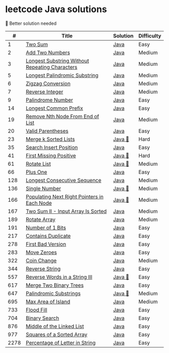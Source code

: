 # leetcode Java solutions

:see_no_evil: Better solution needed

| #    | Title                                                                                                                          | Solution                                                        | Difficulty |
|------|--------------------------------------------------------------------------------------------------------------------------------|-----------------------------------------------------------------|------------|
| 1    | [Two Sum](https://leetcode.com/problems/two-sum/)                                                                              | [Java](./src/two-sum.java)                                      | Easy       |
| 2    | [Add Two Numbers](https://leetcode.com/problems/add-two-numbers/)                                                              | [Java](./src/add-two-numbers.java)                              | Medium     |
| 3    | [Longest Substring Without Repeating Characters](https://leetcode.com/problems/longest-substring-without-repeating-characters/) | [Java](./src/longest-sub-without-rep-char.java)                 | Medium     |
| 5    | [Longest Palindromic Substring](https://leetcode.com/problems/longest-palindromic-substring/)                                  | [Java](./src/Longest-Palindromic-Substring.java)                | Medium     |
| 6    | [Zigzag Conversion](https://leetcode.com/problems/zigzag-conversion/)                                                          | [Java](./src/Zigzag-Conversion.java)                            | Medium     |
| 7    | [Reverse Integer](https://leetcode.com/problems/reverse-integer/)                                                              | [Java](./src/Reverse-Integer.java)                              | Medium     |
| 9    | [Palindrome Number](https://leetcode.com/problems/palindrome-number/)                                                          | [Java](./src/palindrome-number.java)                            | Easy       |
| 14   | [Longest Common Prefix](https://leetcode.com/problems/longest-common-prefix/)                                                  | [Java](./src/longest-common-prefix.java)                        | Easy       |
| 19   | [Remove Nth Node From End of List](https://leetcode.com/problems/remove-nth-node-from-end-of-list/)                                                  | [Java](./src/remove-nth-node-from-end-of-list.java)             | Medium     |
| 20   | [Valid Parentheses](https://leetcode.com/problems/valid-parentheses/)                                                          | [Java](./src/valid-parentheses.java)                            | Easy       |
| 23   | [ Merge k Sorted Lists](https://leetcode.com/problems/merge-k-sorted-lists/)                                                          | [Java :see_no_evil:](./src/merge-k-sorted-lists.java)           | Hard       |
| 35   | [Search Insert Position](https://leetcode.com/problems/search-insert-position/)                                                | [Java](./src/search-insert-position.java)                       | Easy       |
| 41   | [First Missing Positive](https://leetcode.com/problems/first-missing-positive/)                                                | [Java :see_no_evil:](./src/first-missing-positive.java)         | Hard       |
| 61   | [Rotate List](https://leetcode.com/problems/rotate-list/)                                                | [Java :see_no_evil:](./src/rotate-list.java)                    | Medium     |
| 66   | [Plus One](https://leetcode.com/problems/plus-one/)                                                | [Java](./src/plus-one.java)                                     | Easy       |
| 128  | [Longest Consecutive Sequence](https://leetcode.com/problems/longest-consecutive-sequence/)                                    | [Java](./src/longest-consecutive-sequence.java)                 | Medium     |
| 136  | [Single Number](https://leetcode.com/problems/single-number/)                                    | [Java :see_no_evil:](./src/single-number.java)                  | Medium     |
| 166  | [Populating Next Right Pointers in Each Node](https://leetcode.com/problems/populating-next-right-pointers-in-each-node/)                                                | [Java :see_no_evil:](./src/populating-next-right-pointers-in-each-node.java) | Medium     |
| 167  | [Two Sum II - Input Array Is Sorted](https://leetcode.com/problems/two-sum-ii-input-array-is-sorted/)                          | [Java](./src/two-sum-ii-input-array-is-sorted.java)             | Medium     |
| 189  | [Rotate Array](https://leetcode.com/problems/rotate-array/)                                                                    | [Java](./src/rotate-array.java)                                 | Medium     |
| 191  | [Number of 1 Bits](https://leetcode.com/problems/number-of-1-bits/)                                                                    | [Java](./src/number-of-1-bits.java)                                 | Easy       |
| 217  | [Contains Duplicate](https://leetcode.com/problems/contains-duplicate/)                                                        | [Java](./src/contains-duplicate.java)                           | Easy       |
| 278  | [First Bad Version](https://leetcode.com/problems/first-bad-version/)                                                          | [Java](./src/first-bad-version.java)                            | Easy       |
| 283  | [Move Zeroes](https://leetcode.com/problems/move-zeroes/)                                                                      | [Java](./src/move-zeroes.java)                                  | Easy       |
| 322  | [Coin Change](https://leetcode.com/problems/coin-change/)                                                                      | [Java](./src/coin-change.java)                                  | Medium     |
| 344  | [Reverse String](https://leetcode.com/problems/reverse-string/)                                                                                                             | [Java](./src/reverse-string.java)                               | Easy       |
| 557  | [Reverse Words in a String III](https://leetcode.com/problems/reverse-words-in-a-string-iii/)                                                                                                             | [Java :see_no_evil:](./src/reverse-words-in-a-string-iii.java)  | Easy       |
| 617  | [Merge Two Binary Trees](https://leetcode.com/problems/merge-two-binary-trees/)                                                                                                             | [Java](./src/merge-two-binary-trees.java)                       | Easy       |
| 647  | [Palindromic Substrings](https://leetcode.com/problems/palindromic-substrings/)                                                | [Java :see_no_evil:](./src/palindromic-substrings.java)         | Medium     |
| 695  | [Max Area of Island](https://leetcode.com/problems/max-area-of-island/)                                                | [Java](./src/max-area-of-island.java)                           | Medium     |
| 733  | [Flood Fill](https://leetcode.com/problems/flood-fill/)                                                | [Java](./src/flood-fill.java)                                   | Easy       |
| 704  | [Binary Search](https://leetcode.com/problems/binary-search/)                                                                  | [Java](./src/binary-search.java)                                | Easy       |
| 876  | [Middle of the Linked List](https://leetcode.com/problems/middle-of-the-linked-list/)                                                                  | [Java](./src/middle-of-the-linked-list.java)                    | Easy       |
| 977  | [Squares of a Sorted Array](https://leetcode.com/problems/squares-of-a-sorted-array/)                                          | [Java](./src/squares-of-a-sorted-array.java)                    | Easy       |
| 2278 | [Percentage of Letter in String](https://leetcode.com/problems/percentage-of-letter-in-string/)                                          | [Java](./src/percentage-of-letter-in-string.java)               | Easy       |